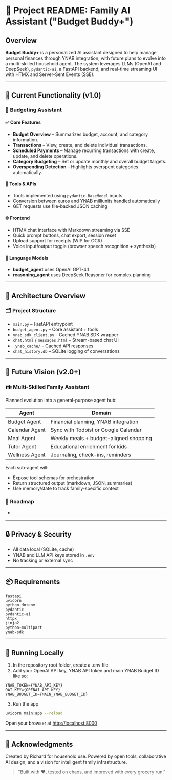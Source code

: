 # 📘 Project README: Family AI Assistant ("Budget Buddy+")

## Overview

**Budget Buddy+** is a personalized AI assistant designed to help manage personal finances through YNAB integration, with future plans to evolve into a multi-skilled household agent. The system leverages LLMs (OpenAI and DeepSeek), `pydantic-ai`, a FastAPI backend, and real-time streaming UI with HTMX and Server-Sent Events (SSE).

---

## 🔧 Current Functionality (v1.0)

### 💼 Budgeting Assistant

#### ✅ Core Features

* **Budget Overview** – Summarizes budget, account, and category information.
* **Transactions** – View, create, and delete individual transactions.
* **Scheduled Payments** – Manage recurring transactions with create, update, and delete operations.
* **Category Budgeting** – Set or update monthly and overall budget targets.
* **Overspending Detection** – Highlights overspent categories automatically.

#### 🔄 Tools & APIs

* Tools implemented using `pydantic.BaseModel` inputs
* Conversion between euros and YNAB milliunits handled automatically
* GET requests use file-backed JSON caching

#### 🌐 Frontend

* HTMX chat interface with Markdown streaming via SSE
* Quick prompt buttons, chat export, session reset
* Upload support for receipts (WIP for OCR)
* Voice input/output toggle (browser speech recognition + synthesis)

#### 🧠 Language Models

* **budget\_agent** uses OpenAI GPT-4.1
* **reasoning\_agent** uses DeepSeek Reasoner for complex planning

---

## 🧪 Architecture Overview

### 🗂️ Project Structure

* `main.py` – FastAPI entrypoint
* `budget_agent.py` – Core assistant + tools
* `ynab_sdk_client.py` – Cached YNAB SDK wrapper
* `chat.html` / `messages.html` – Stream-based chat UI
* `.ynab_cache/` – Cached API responses
* `chat_history.db` – SQLite logging of conversations

---

## 🔮 Future Vision (v2.0+)

### 👪 Multi-Skilled Family Assistant

Planned evolution into a general-purpose agent hub:

| Agent          | Domain                                 |
| -------------- | -------------------------------------- |
| Budget Agent   | Financial planning, YNAB integration   |
| Calendar Agent | Sync with Todoist or Google Calendar   |
| Meal Agent     | Weekly meals + budget-aligned shopping |
| Tutor Agent    | Educational enrichment for kids        |
| Wellness Agent | Journaling, check-ins, reminders       |

Each sub-agent will:

* Expose tool schemas for orchestration
* Return structured output (markdown, JSON, summaries)
* Use memory/state to track family-specific context

### 🔭 Roadmap

*

---

## 🔒 Privacy & Security

* All data local (SQLite, cache)
* YNAB and LLM API keys stored in `.env`
* No tracking or external sync

---

## 📦 Requirements

```
fastapi
uvicorn
python-dotenv
pydantic
pydantic-ai
httpx
jinja2
python-multipart
ynab-sdk
```

---

## 🚀 Running Locally

1. In the repository root folder, create a .env file
2. Add your OpenAI API key, YNAB API token and main YNAB Budget ID like so:

```
YNAB_TOKEN={YNAB_API_KEY}
OAI_KEY={OPENAI_API_KEY}
YNAB_BUDGET_ID={MAIN_YNAB_BUDGET_ID}
```

3. Run the app

```bash
uvicorn main:app --reload
```

Open your browser at [http://localhost:8000](http://localhost:8000)

---

## 🙌 Acknowledgments

Created by Richard for household use. Powered by open tools, collaborative AI design, and a vision for intelligent family infrastructure.

> "Built with ❤️, tested on chaos, and improved with every grocery run."
